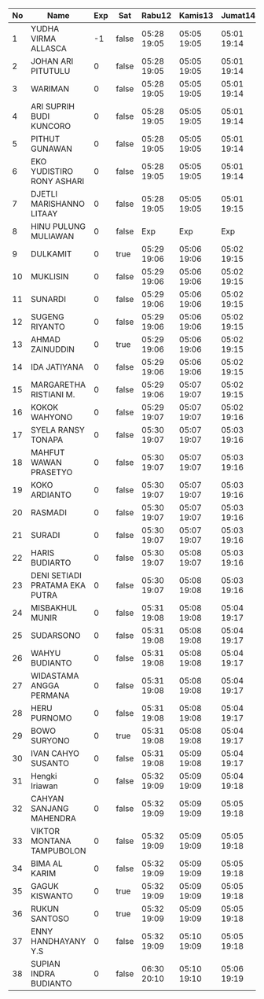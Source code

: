 | No | Name | Exp | Sat | Rabu12 | Kamis13 | Jumat14 | Sabtu15 | Senin17 |
|-----|-----|-----|-----|-----|-----|-----|-----|-----|
| 1 | YUDHA VIRMA ALLASCA | -1 | false | 05:28 19:05 | 05:05 19:05 | 05:01 19:14 | -- | 05:23 19:09 |
| 2 | JOHAN ARI PITUTULU | 0 | false | 05:28 19:05 | 05:05 19:05 | 05:01 19:14 | -- | 05:23 19:09 |
| 3 | WARIMAN | 0 | false | 05:28 19:05 | 05:05 19:05 | 05:01 19:14 | -- | 05:23 19:09 |
| 4 | ARI SUPRIH BUDI KUNCORO | 0 | false | 05:28 19:05 | 05:05 19:05 | 05:01 19:14 | -- | 05:23 19:09 |
| 5 | PITHUT GUNAWAN | 0 | false | 05:28 19:05 | 05:05 19:05 | 05:01 19:14 | -- | 05:23 19:09 |
| 6 | EKO YUDISTIRO RONY ASHARI | 0 | false | 05:28 19:05 | 05:05 19:05 | 05:01 19:14 | -- | 05:23 19:09 |
| 7 | DJETLI MARISHANNO LITAAY | 0 | false | 05:28 19:05 | 05:05 19:05 | 05:01 19:15 | -- | 05:23 19:09 |
| 8 | HINU PULUNG MULIAWAN | 0 | false | Exp | Exp | Exp | Exp | Exp |
| 9 | DULKAMIT | 0 | true | 05:29 19:06 | 05:06 19:06 | 05:02 19:15 | 05:07 19:27 | 05:24 19:10 |
| 10 | MUKLISIN | 0 | false | 05:29 19:06 | 05:06 19:06 | 05:02 19:15 | -- | 05:24 19:10 |
| 11 | SUNARDI | 0 | false | 05:29 19:06 | 05:06 19:06 | 05:02 19:15 | -- | 05:24 19:10 |
| 12 | SUGENG RIYANTO | 0 | false | 05:29 19:06 | 05:06 19:06 | 05:02 19:15 | -- | 05:24 19:10 |
| 13 | AHMAD ZAINUDDIN | 0 | true | 05:29 19:06 | 05:06 19:06 | 05:02 19:15 | 05:07 19:27 | 05:24 19:10 |
| 14 | IDA JATIYANA | 0 | false | 05:29 19:06 | 05:06 19:06 | 05:02 19:15 | -- | 05:24 19:10 |
| 15 | MARGARETHA RISTIANI M. | 0 | false | 05:29 19:06 | 05:07 19:07 | 05:02 19:15 | -- | 05:24 19:10 |
| 16 | KOKOK WAHYONO | 0 | false | 05:29 19:07 | 05:07 19:07 | 05:02 19:16 | -- | 05:25 19:10 |
| 17 | SYELA RANSY TONAPA | 0 | false | 05:30 19:07 | 05:07 19:07 | 05:03 19:16 | -- | 05:25 19:11 |
| 18 | MAHFUT WAWAN PRASETYO | 0 | false | 05:30 19:07 | 05:07 19:07 | 05:03 19:16 | -- | 05:25 19:11 |
| 19 | KOKO ARDIANTO | 0 | false | 05:30 19:07 | 05:07 19:07 | 05:03 19:16 | -- | 05:25 19:11 |
| 20 | RASMADI | 0 | false | 05:30 19:07 | 05:07 19:07 | 05:03 19:16 | -- | 05:25 19:11 |
| 21 | SURADI | 0 | false | 05:30 19:07 | 05:07 19:07 | 05:03 19:16 | -- | 05:25 19:11 |
| 22 | HARIS BUDIARTO | 0 | false | 05:30 19:07 | 05:08 19:07 | 05:03 19:16 | -- | 05:25 19:11 |
| 23 | DENI SETIADI PRATAMA EKA PUTRA | 0 | false | 05:30 19:07 | 05:08 19:08 | 05:03 19:16 | -- | 05:25 19:11 |
| 24 | MISBAKHUL MUNIR | 0 | false | 05:31 19:08 | 05:08 19:08 | 05:04 19:17 | -- | 05:26 19:12 |
| 25 | SUDARSONO | 0 | false | 05:31 19:08 | 05:08 19:08 | 05:04 19:17 | -- | 05:26 19:12 |
| 26 | WAHYU BUDIANTO | 0 | false | 05:31 19:08 | 05:08 19:08 | 05:04 19:17 | -- | 05:26 19:12 |
| 27 | WIDASTAMA ANGGA PERMANA | 0 | false | 05:31 19:08 | 05:08 19:08 | 05:04 19:17 | -- | 05:26 19:12 |
| 28 | HERU PURNOMO | 0 | false | 05:31 19:08 | 05:08 19:08 | 05:04 19:17 | -- | 05:26 19:12 |
| 29 | BOWO SURYONO | 0 | true | 05:31 19:08 | 05:08 19:08 | 05:04 19:17 | 05:07 19:27 | 05:26 19:12 |
| 30 | IVAN CAHYO SUSANTO | 0 | false | 05:31 19:08 | 05:09 19:08 | 05:04 19:17 | -- | 05:26 19:12 |
| 31 | Hengki Iriawan | 0 | false | 05:32 19:09 | 05:09 19:09 | 05:04 19:18 | -- | 05:27 19:12 |
| 32 | CAHYAN SANJANG MAHENDRA | 0 | false | 05:32 19:09 | 05:09 19:09 | 05:05 19:18 | -- | 05:27 19:13 |
| 33 | VIKTOR MONTANA TAMPUBOLON | 0 | false | 05:32 19:09 | 05:09 19:09 | 05:05 19:18 | -- | 05:27 19:13 |
| 34 | BIMA AL KARIM | 0 | false | 05:32 19:09 | 05:09 19:09 | 05:05 19:18 | -- | 05:27 19:13 |
| 35 | GAGUK KISWANTO | 0 | true | 05:32 19:09 | 05:09 19:09 | 05:05 19:18 | 05:07 19:27 | 05:27 19:13 |
| 36 | RUKUN SANTOSO | 0 | true | 05:32 19:09 | 05:09 19:09 | 05:05 19:18 | 05:07 19:27 | 05:27 19:13 |
| 37 | ENNY HANDHAYANY Y.S | 0 | false | 05:32 19:09 | 05:10 19:09 | 05:05 19:18 | -- | 05:27 19:13 |
| 38 | SUPIAN INDRA BUDIANTO | 0 | false | 06:30 20:10 | 05:10 19:10 | 05:06 19:19 | -- | 05:27 19:13 |
